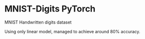 # MNIST-Digits PyTorch

<p>MNIST Handwritten digits dataset</p>
<p>Using only linear model, managed to achieve around 80% accuracy.</p>
